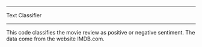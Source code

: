 ____________________

  Text Classifier
____________________

This code classifies the movie review as positive or negative sentiment. The data come from the website IMDB.com.

